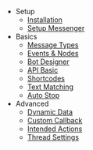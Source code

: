 - Setup
	- [Installation](/docs/wordpress/installation)
	- [Setup Messenger](/docs/wordpress/setup-messenger)
- Basics
	- [Message Types](/docs/wordpress/message-types)
	- [Events & Nodes](/docs/wordpress/events)
	- [Bot Designer](/docs/wordpress/bot-designer)
	- [API Basic](/docs/wordpress/api)
    - [Shortcodes](/docs/wordpress/shortcodes)
    - [Text Matching](/docs/wordpress/text-matching)
    - [Auto Stop](/docs/wordpress/auto-stop)
- Advanced
	- [Dynamic Data](/docs/wordpress/dynamic-data)
	- [Custom Callback](/docs/wordpress/custom-callback)
	- [Intended Actions](/docs/wordpress/intended-actions)
	- [Thread Settings](/docs/wordpress/thread-settings)